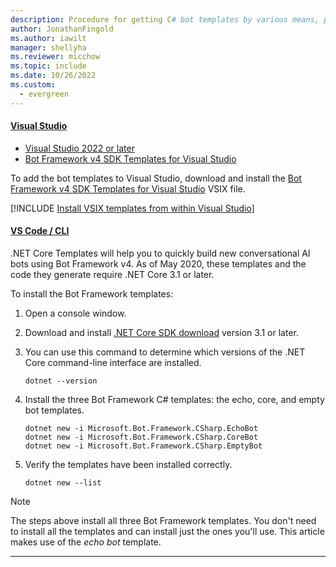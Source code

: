 ```yaml
---
description: Procedure for getting C# bot templates by various means, part of the quickstart to create a basic bot.
author: JonathanFingold
ms.author: iawilt
manager: shellyha
ms.reviewer: micchow
ms.topic: include
ms.date: 10/26/2022
ms.custom:
  - evergreen
---
```


#### [Visual Studio](#tab/vs)

- [Visual Studio 2022 or later](https://www.visualstudio.com/downloads)
- [Bot Framework v4 SDK Templates for Visual Studio](https://marketplace.visualstudio.com/items?itemName=BotBuilder.botbuilderv4)

To add the bot templates to Visual Studio, download and install the [Bot Framework v4 SDK Templates for Visual Studio](https://marketplace.visualstudio.com/items?itemName=BotBuilder.botbuilderv4) VSIX file.

[!INCLUDE [Install VSIX templates from within Visual Studio](../../vsix-templates-versions.md)]

#### [VS Code / CLI](#tab/vscode+cli)

.NET Core Templates will help you to quickly build new conversational AI bots using Bot Framework v4.
As of May 2020, these templates and the code they generate require .NET Core 3.1 or later.

To install the Bot Framework templates:

1. Open a console window.

1. Download and install [.NET Core SDK download](https://dotnet.microsoft.com/download) version 3.1 or later.
1. You can use this command to determine which versions of the .NET Core command-line interface are installed.

   ```console
   dotnet --version
   ```

1. Install the three Bot Framework C# templates: the echo, core, and empty bot templates.

   ```console
   dotnet new -i Microsoft.Bot.Framework.CSharp.EchoBot
   dotnet new -i Microsoft.Bot.Framework.CSharp.CoreBot
   dotnet new -i Microsoft.Bot.Framework.CSharp.EmptyBot
   ```

1. Verify the templates have been installed correctly.

   ```console
   dotnet new --list
   ```

> [!NOTE]
> The steps above install all three Bot Framework templates. You don't need to install all the templates and can install just the ones you'll use. This article makes use of the _echo bot_ template.

---
